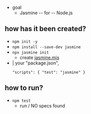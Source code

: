* goal
  * Jasmine -- for -- Node.js

## how has it been created?
* `npm init -y`
* `npm install --save-dev jasmine`
* `npx jasmine init`
  * create [jasmine.mjs](spec/support/jasmine.mjs)
* | your "package.json",
    ```
    "scripts": { "test": "jasmine" }
    ```

## how to run?
* `npm test`
  * run / NO specs found
